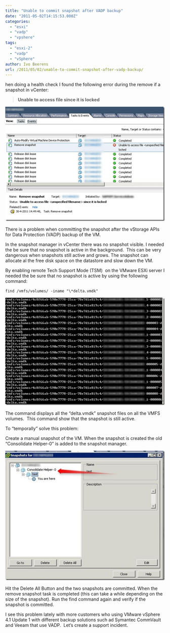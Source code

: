 ```yaml
---
title: "Unable to commit snapshot after VADP backup"
date: "2011-05-02T14:15:53.000Z"
categories: 
  - "esxi"
  - "vadp"
  - "vpshere"
tags: 
  - "esxi-2"
  - "vadp"
  - "vSphere"
author: Ivo Beerens
url: /2011/05/02/unable-to-commit-snapshot-after-vadp-backup/
---
```


hen doing a health check I found the following error during the remove if a snapshot in vCenter:

> **Unable to access file <unspecified filename> since it is locked**

[![image](images/image_thumb.png "image")](images/image.png)

There is a problem when committing the snapshot after the vStorage APIs for Data Protection (VADP) backup of the VM.

In the snapshot manager in vCenter there was no snapshot visible. I needed the be sure that no snapshot is active in the background.  This can be very dangerous when snapshots still active and grows. The snapshot can allocate al the free disk space on the datastore and slow down the VM.

By enabling remote Tech Support Mode (TSM)  on the VMware ESXi server I needed the be sure that no snapshot is active by using the following command:

```
find /vmfs/volumes/ -iname "\*delta.vmdk"
```

[![2011-05-02 15h16_20](images/2011-05-02-15h16_20_thumb.jpg "2011-05-02 15h16_20")](images/2011-05-02-15h16_20.jpg)

The command displays all the “delta.vmdk” snapshot files on all the VMFS volumes.  This command show that the snapshot is still active.

To “temporally” solve this problem:

Create a manual snapshot of the VM. When the snapshot is created the old “Consolidate Helper-0” is added to the snapshot manager.

[![2011-05-02 15h13_39](images/2011-05-02-15h13_39_thumb.jpg "2011-05-02 15h13_39")](images/2011-05-02-15h13_39.jpg)

Hit the Delete All Button and the two snapshots are committed. When the remove snapshot task is completed (this can take a while depending on the size of the snapshot). Run the find command again and verify if the snapshot is committed.

I see this problem lately with more customers who using VMware vSphere 4.1 Update 1 with different backup solutions such ad Symantec CommVault and Veeam that use VADP.  Let’s create a support incident.